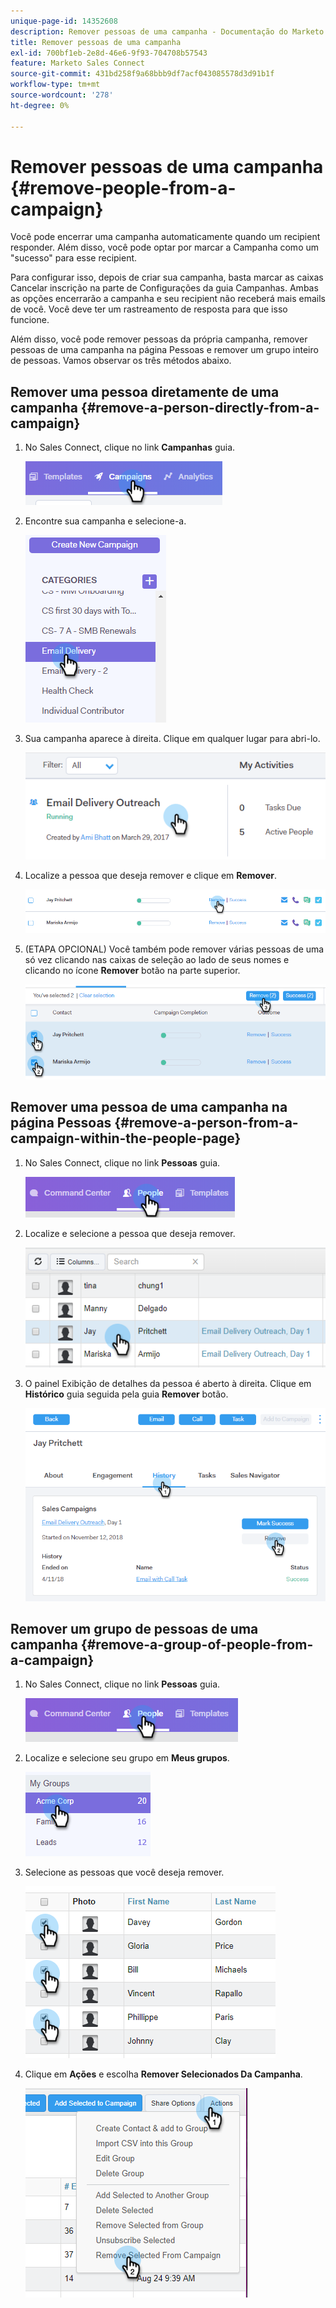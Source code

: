```yaml
---
unique-page-id: 14352608
description: Remover pessoas de uma campanha - Documentação do Marketo - Documentação do produto
title: Remover pessoas de uma campanha
exl-id: 700bf1eb-2e8d-46e6-9f93-704708b57543
feature: Marketo Sales Connect
source-git-commit: 431bd258f9a68bbb9df7acf043085578d3d91b1f
workflow-type: tm+mt
source-wordcount: '278'
ht-degree: 0%

---
```


# Remover pessoas de uma campanha {#remove-people-from-a-campaign}

Você pode encerrar uma campanha automaticamente quando um recipient responder. Além disso, você pode optar por marcar a Campanha como um &quot;sucesso&quot; para esse recipient.

Para configurar isso, depois de criar sua campanha, basta marcar as caixas Cancelar inscrição na parte de Configurações da guia Campanhas. Ambas as opções encerrarão a campanha e seu recipient não receberá mais emails de você. Você deve ter um rastreamento de resposta para que isso funcione.

Além disso, você pode remover pessoas da própria campanha, remover pessoas de uma campanha na página Pessoas e remover um grupo inteiro de pessoas. Vamos observar os três métodos abaixo.

## Remover uma pessoa diretamente de uma campanha {#remove-a-person-directly-from-a-campaign}

1. No Sales Connect, clique no link **Campanhas** guia.

   ![](assets/one.png)

1. Encontre sua campanha e selecione-a.

   ![](assets/two.png)

1. Sua campanha aparece à direita. Clique em qualquer lugar para abri-lo.

   ![](assets/three.png)

1. Localize a pessoa que deseja remover e clique em **Remover**.

   ![](assets/four.png)

1. (ETAPA OPCIONAL) Você também pode remover várias pessoas de uma só vez clicando nas caixas de seleção ao lado de seus nomes e clicando no ícone **Remover** botão na parte superior.

   ![](assets/five.png)

## Remover uma pessoa de uma campanha na página Pessoas {#remove-a-person-from-a-campaign-within-the-people-page}

1. No Sales Connect, clique no link **Pessoas** guia.

   ![](assets/one-a.png)

1. Localize e selecione a pessoa que deseja remover.

   ![](assets/two-a.png)

1. O painel Exibição de detalhes da pessoa é aberto à direita. Clique em **Histórico** guia seguida pela guia **Remover** botão.

   ![](assets/three-a.png)

## Remover um grupo de pessoas de uma campanha {#remove-a-group-of-people-from-a-campaign}

1. No Sales Connect, clique no link **Pessoas** guia.

   ![](assets/one-b.png)

1. Localize e selecione seu grupo em **Meus grupos**.

   ![](assets/two-b.png)

1. Selecione as pessoas que você deseja remover.

   ![](assets/three-b.png)

1. Clique em **Ações** e escolha **Remover Selecionados Da Campanha**.

   ![](assets/four-b.png)
